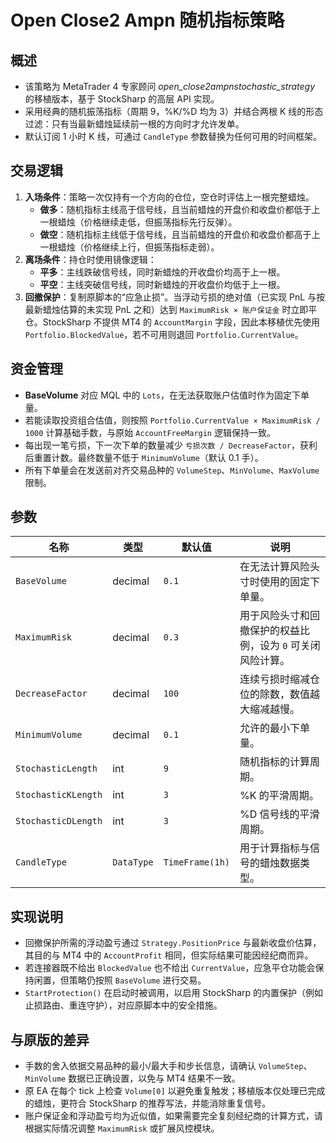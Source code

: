# Open Close2 Ampn 随机指标策略

## 概述
- 该策略为 MetaTrader 4 专家顾问 *open_close2ampnstochastic_strategy* 的移植版本，基于 StockSharp 的高层 API 实现。
- 采用经典的随机振荡指标（周期 9，%K/%D 均为 3）并结合两根 K 线的形态过滤：只有当最新蜡烛延续前一根的方向时才允许发单。
- 默认订阅 1 小时 K 线，可通过 `CandleType` 参数替换为任何可用的时间框架。

## 交易逻辑
1. **入场条件**：策略一次仅持有一个方向的仓位，空仓时评估上一根完整蜡烛。
   - **做多**：随机指标主线高于信号线，且当前蜡烛的开盘价和收盘价都低于上一根蜡烛（价格继续走低，但振荡指标先行反弹）。
   - **做空**：随机指标主线低于信号线，且当前蜡烛的开盘价和收盘价都高于上一根蜡烛（价格继续上行，但振荡指标走弱）。
2. **离场条件**：持仓时使用镜像逻辑：
   - **平多**：主线跌破信号线，同时新蜡烛的开收盘价均高于上一根。
   - **平空**：主线突破信号线，同时新蜡烛的开收盘价均低于上一根。
3. **回撤保护**：复制原脚本的“应急止损”。当浮动亏损的绝对值（已实现 PnL 与按最新蜡烛估算的未实现 PnL 之和）达到 `MaximumRisk × 账户保证金` 时立即平仓。StockSharp 不提供 MT4 的 `AccountMargin` 字段，因此本移植优先使用 `Portfolio.BlockedValue`，若不可用则退回 `Portfolio.CurrentValue`。

## 资金管理
- **BaseVolume** 对应 MQL 中的 `Lots`，在无法获取账户估值时作为固定下单量。
- 若能读取投资组合估值，则按照 `Portfolio.CurrentValue × MaximumRisk / 1000` 计算基础手数，与原始 `AccountFreeMargin` 逻辑保持一致。
- 每出现一笔亏损，下一次下单的数量减少 `亏损次数 / DecreaseFactor`，获利后重置计数。最终数量不低于 `MinimumVolume`（默认 0.1 手）。
- 所有下单量会在发送前对齐交易品种的 `VolumeStep`、`MinVolume`、`MaxVolume` 限制。

## 参数
| 名称 | 类型 | 默认值 | 说明 |
| --- | --- | --- | --- |
| `BaseVolume` | decimal | `0.1` | 在无法计算风险头寸时使用的固定下单量。 |
| `MaximumRisk` | decimal | `0.3` | 用于风险头寸和回撤保护的权益比例，设为 `0` 可关闭风险计算。 |
| `DecreaseFactor` | decimal | `100` | 连续亏损时缩减仓位的除数，数值越大缩减越慢。 |
| `MinimumVolume` | decimal | `0.1` | 允许的最小下单量。 |
| `StochasticLength` | int | `9` | 随机指标的计算周期。 |
| `StochasticKLength` | int | `3` | %K 的平滑周期。 |
| `StochasticDLength` | int | `3` | %D 信号线的平滑周期。 |
| `CandleType` | `DataType` | `TimeFrame(1h)` | 用于计算指标与信号的蜡烛数据类型。 |

## 实现说明
- 回撤保护所需的浮动盈亏通过 `Strategy.PositionPrice` 与最新收盘价估算，其目的与 MT4 中的 `AccountProfit` 相同，但实际结果可能因经纪商而异。
- 若连接器既不给出 `BlockedValue` 也不给出 `CurrentValue`，应急平仓功能会保持闲置，但策略仍按照 `BaseVolume` 进行交易。
- `StartProtection()` 在启动时被调用，以启用 StockSharp 的内置保护（例如止损路由、重连守护），对应原脚本中的安全措施。

## 与原版的差异
- 手数的舍入依据交易品种的最小/最大手和步长信息，请确认 `VolumeStep`、`MinVolume` 数据已正确设置，以免与 MT4 结果不一致。
- 原 EA 在每个 tick 上检查 `Volume[0]` 以避免重复触发；移植版本仅处理已完成的蜡烛，更符合 StockSharp 的推荐写法，并能消除重复信号。
- 账户保证金和浮动盈亏均为近似值，如果需要完全复刻经纪商的计算方式，请根据实际情况调整 `MaximumRisk` 或扩展风控模块。

